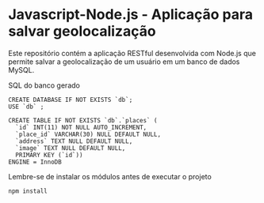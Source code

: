 # Javascript-Node.js - Aplicação para salvar geolocalização
Este repositório contém a aplicação RESTful desenvolvida com Node.js que permite salvar a geolocalização de um usuário em um banco de dados MySQL.

SQL do banco gerado

```
CREATE DATABASE IF NOT EXISTS `db`;
USE `db` ;

CREATE TABLE IF NOT EXISTS `db`.`places` (
  `id` INT(11) NOT NULL AUTO_INCREMENT,
  `place_id` VARCHAR(30) NULL DEFAULT NULL,
  `address` TEXT NULL DEFAULT NULL,
  `image` TEXT NULL DEFAULT NULL,
  PRIMARY KEY (`id`))
ENGINE = InnoDB
```
Lembre-se de instalar os módulos antes de executar o projeto

```
npm install
```
